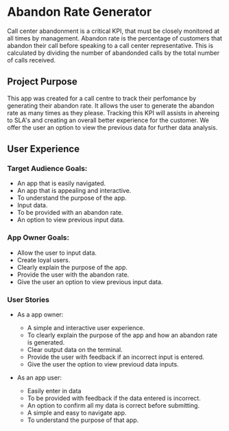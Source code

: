 <h1>Abandon Rate Generator</h1>

<p>Call center abandonment is a critical KPI, that must be closely monitored at all times by management. Abandon rate is the percentage of customers that abandon their call before speaking to a call center representative. This is calculated by dividing the number of abandonded calls by the total number of calls received. 
</p>

## Project Purpose
<p>This app was created for a call centre to track their perfomance by generating their abandon rate. It allows the user to generate the abandon rate as many times as they please. Tracking this KPI will assists in ahereing to SLA's and creating an overall better experience for the customer. We offer the user an option to view the previous data for further data analysis.
</p>

## User Experience

### Target Audience Goals:
* An app that is easily navigated.
* An app that is appealing and interactive.
* To understand the purpose of the app.
* Input data.
* To be provided with an abandon rate.
* An option to view previous input data.

### App Owner Goals:
* Allow the user to input data.
* Create loyal users.
* Clearly explain the purpose of the app.
* Provide the user with the abandon rate.
* Give the user an option to view previous input data.

### User Stories
* As a app owner:
    * A simple and interactive user experience.
    * To clearly explain the purpose of the app and how an abandon rate is generated.
    * Clear output data on the terminal.
    * Provide the user with feedback if an incorrect input is entered.
    * Give the user the option to view previoud data inputs.

* As an app user:
    * Easily enter in data
    * To be provided with feedback if the data entered is incorrect.
    * An option to confirm all my data is correct before submitting.
    * A simple and easy to navigate app.
    * To understand the purpose of that app.

